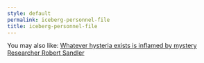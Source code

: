 ```yaml
---
style: default
permalink: iceberg-personnel-file
title: iceberg-personnel-file
---
```

You may also like:
[Whatever hysteria exists is inflamed by mystery](http://scp-wiki.net/hysteria)
[Researcher Robert Sandler](http://scp-wiki.net/personnel-file-of-robert-sandler)